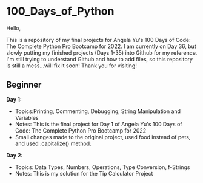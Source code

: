 # 100_Days_of_Python

Hello,

This is a repository of my final projects for Angela Yu's 100 Days of Code: The Complete Python Pro Bootcamp for 2022.
I am currently on Day 36, but slowly putting my finished projects (Days 1-35) into Github for my reference.
I'm still trying to understand Github and how to add files, so this repository is still a mess...will fix it soon!
Thank you for visiting!



## Beginner
**Day 1:**
- Topics:Printing, Commenting, Debugging, String Manipulation and Variables
- Notes: This is the final project for Day 1 of Angela Yu's 100 Days of Code: The Complete Python Pro Bootcamp for 2022
- Small changes made to the original project, used food instead of pets, and used .capitalize() method.


**Day 2:**
- Topics: Data Types, Numbers, Operations, Type Conversion, f-Strings
- Notes: This is my solution for the Tip Calculator Project

